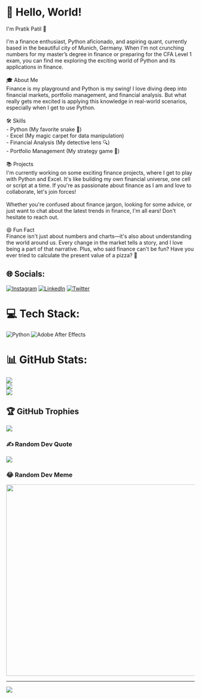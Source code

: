 # 💫 Hello, World!
 I'm Pratik Patil 👋<br><br>I'm a finance enthusiast, Python aficionado, and aspiring quant, currently based in the beautiful city of Munich, Germany. When I'm not crunching numbers for my master’s degree in finance or preparing for the CFA Level 1 exam, you can find me exploring the exciting world of Python and its applications in finance.<br><br>🎓 About Me<br>Finance is my playground and Python is my swing! I love diving deep into financial markets, portfolio management, and financial analysis. But what really gets me excited is applying this knowledge in real-world scenarios, especially when I get to use Python. <br><br>🛠 Skills<br>- Python (My favorite snake 🐍)<br>- Excel (My magic carpet for data manipulation)<br>- Financial Analysis (My detective lens 🔍)<br>- Portfolio Management (My strategy game 🎲)<br><br>📚 Projects<br>I'm currently working on some exciting finance projects, where I get to play with Python and Excel. It's like building my own financial universe, one cell or script at a time. If you're as passionate about finance as I am and love to collaborate, let's join forces!<br><br>Whether you're confused about finance jargon, looking for some advice, or just want to chat about the latest trends in finance, I'm all ears! Don't hesitate to reach out. <br><br>😄 Fun Fact<br>Finance isn't just about numbers and charts—it's also about understanding the world around us. Every change in the market tells a story, and I love being a part of that narrative. Plus, who said finance can't be fun? Have you ever tried to calculate the present value of a pizza? 🍕<br>


## 🌐 Socials:
[![Instagram](https://img.shields.io/badge/Instagram-%23E4405F.svg?logo=Instagram&logoColor=white)](https://instagram.com/pratiik11) [![LinkedIn](https://img.shields.io/badge/LinkedIn-%230077B5.svg?logo=linkedin&logoColor=white)](https://linkedin.com/in/pratiikpatil) [![Twitter](https://img.shields.io/badge/Twitter-%231DA1F2.svg?logo=Twitter&logoColor=white)](https://twitter.com/thepatrickindie) 

# 💻 Tech Stack:
![Python](https://img.shields.io/badge/python-3670A0?style=for-the-badge&logo=python&logoColor=ffdd54) ![Adobe After Effects](https://img.shields.io/badge/Adobe%20After%20Effects-9999FF.svg?style=for-the-badge&logo=Adobe%20After%20Effects&logoColor=white)
# 📊 GitHub Stats:
![](https://github-readme-stats.vercel.app/api?username=pratiik11&theme=great-gatsby&hide_border=true&include_all_commits=true&count_private=true)<br/>
![](https://github-readme-streak-stats.herokuapp.com/?user=pratiik11&theme=great-gatsby&hide_border=true)<br/>
![](https://github-readme-stats.vercel.app/api/top-langs/?username=pratiik11&theme=great-gatsby&hide_border=true&include_all_commits=true&count_private=true&layout=compact)

## 🏆 GitHub Trophies
![](https://github-profile-trophy.vercel.app/?username=pratiik11&theme=gitdimmed&no-frame=false&no-bg=true&margin-w=4)

### ✍️ Random Dev Quote
![](https://quotes-github-readme.vercel.app/api?type=horizontal&theme=tokyonight)

### 😂 Random Dev Meme
<img src="https://rm.up.railway.app/" width="512px"/>

---
[![](https://visitcount.itsvg.in/api?id=pratiik11&icon=6&color=9)](https://visitcount.itsvg.in)

<!-- Proudly created with GPRM ( https://gprm.itsvg.in ) -->
